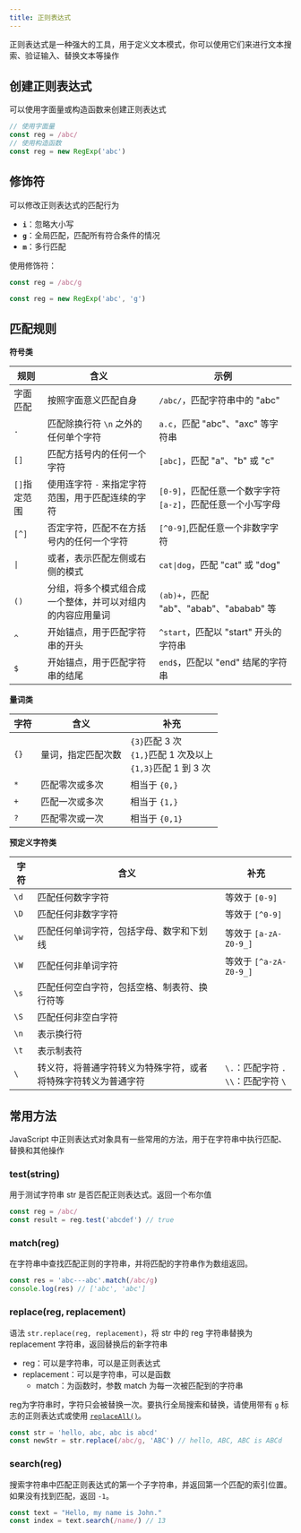 ```yaml
---
title: 正则表达式
---
```


正则表达式是一种强大的工具，用于定义文本模式，你可以使用它们来进行文本搜索、验证输入、替换文本等操作

## 创建正则表达式

可以使用字面量或构造函数来创建正则表达式

```js
// 使用字面量
const reg = /abc/
// 使用构造函数
const reg = new RegExp('abc')
```

## 修饰符

可以修改正则表达式的匹配行为

+ **`i`**：忽略大小写
+ **`g`**：全局匹配，匹配所有符合条件的情况
+ **`m`**：多行匹配

使用修饰符：

```js
const reg = /abc/g

const reg = new RegExp('abc', 'g')
```

## 匹配规则
**符号类**

| 规则         | 含义                                                       | 示例                                                         |
| ------------ | ---------------------------------------------------------- | ------------------------------------------------------------ |
| 字面匹配     | 按照字面意义匹配自身                                       | `/abc/`，匹配字符串中的 "abc"                                |
| `.`          | 匹配除换行符 `\n` 之外的任何单个字符                       | `a.c`，匹配 "abc"、"axc" 等字符串                            |
| `[]`         | 匹配方括号内的任何一个字符                                 | `[abc]`，匹配 "a"、"b" 或 "c"                                |
| `[]`指定范围 | 使用连字符 `-` 来指定字符范围，用于匹配连续的字符          | `[0-9]`，匹配任意一个数字字符<br />`[a-z]`，匹配任意一个小写字母 |
| `[^]`        | 否定字符，匹配不在方括号内的任何一个字符                   | `[^0-9]`,匹配任意一个非数字字符                              |
| `\|`          | 或者，表示匹配左侧或右侧的模式                             | `cat\|dog`，匹配 "cat" 或 "dog"                               |
| `()`         | 分组，将多个模式组合成一个整体，并可以对组内的内容应用量词 | `(ab)+`，匹配 "ab"、"abab"、"ababab" 等                      |
| `^`          | 开始锚点，用于匹配字符串的开头                             | `^start`，匹配以 "start" 开头的字符串                        |
| `$`          | 开始锚点，用于匹配字符串的结尾                             | `end$`，匹配以 "end" 结尾的字符串                            |

**量词类**

| 字符 | 含义               | 补充                                                         |
| ---- | ------------------ | ------------------------------------------------------------ |
| `{}` | 量词，指定匹配次数 | `{3}`匹配 3 次<br />`{1,}`匹配 1 次及以上<br />`{1,3}`匹配 1 到 3 次 |
| `*`  | 匹配零次或多次     | 相当于 `{0,}`                                                |
| `+`  | 匹配一次或多次     | 相当于 `{1,}`                                                |
| `?`  | 匹配零次或一次     | 相当于 `{0,1}`                                               |

**预定义字符类**

| 字符 | 含义                                                         | 补充                                       |
| ---- | ------------------------------------------------------------ | ------------------------------------------ |
| `\d` | 匹配任何数字字符                                             | 等效于 `[0-9]`                             |
| `\D` | 匹配任何非数字字符                                           | 等效于 `[^0-9]`                            |
| `\w` | 匹配任何单词字符，包括字母、数字和下划线                     | 等效于  `[a-zA-Z0-9_]`                     |
| `\W` | 匹配任何非单词字符                                           | 等效于  `[^a-zA-Z0-9_]`                    |
| `\s` | 匹配任何空白字符，包括空格、制表符、换行符等                 |                                            |
| `\S` | 匹配任何非空白字符                                           |                                            |
| `\n` | 表示换行符                                                   |                                            |
| `\t` | 表示制表符                                                   |                                            |
| `\`  | 转义符，将普通字符转义为特殊字符，或者将特殊字符转义为普通字符 | `\.`：匹配字符 `.`<br />`\\`：匹配字符 `\` |

## 常用方法

JavaScript 中正则表达式对象具有一些常用的方法，用于在字符串中执行匹配、替换和其他操作

### test(string)

用于测试字符串 str 是否匹配正则表达式。返回一个布尔值

```js
const reg = /abc/
const result = reg.test('abcdef') // true
```

### match(reg)

在字符串中查找匹配正则的字符串，并将匹配的字符串作为数组返回。

```js
const res = 'abc---abc'.match(/abc/g)
console.log(res) // ['abc', 'abc']
```

### replace(reg, replacement)

语法 `str.replace(reg, replacement)`，将 str 中的 reg 字符串替换为 replacement 字符串，返回替换后的新字符串

+ reg：可以是字符串，可以是正则表达式
+ replacement：可以是字符串，可以是函数
  + match：为函数时，参数 match 为每一次被匹配到的字符串

reg为字符串时，字符只会被替换一次。要执行全局搜索和替换，请使用带有 `g` 标志的正则表达式或使用 [`replaceAll()`](https://developer.mozilla.org/zh-CN/docs/Web/JavaScript/Reference/Global_Objects/String/replaceAll)。

```js
const str = 'hello, abc, abc is abcd'
const newStr = str.replace(/abc/g, 'ABC') // hello, ABC, ABC is ABCd
```

### search(reg)

搜索字符串中匹配正则表达式的第一个子字符串，并返回第一个匹配的索引位置。如果没有找到匹配，返回 `-1`。

```js
const text = "Hello, my name is John."
const index = text.search(/name/) // 13
```

